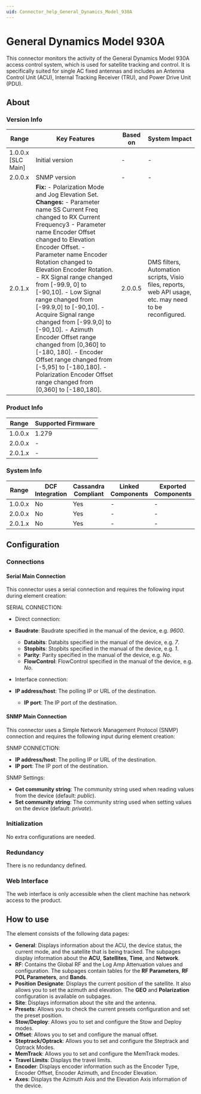 ```yaml
---
uid: Connector_help_General_Dynamics_Model_930A
---
```


# General Dynamics Model 930A

This connector monitors the activity of the General Dynamics Model 930A access control system, which is used for satellite tracking and control. It is specifically suited for single AC fixed antennas and includes an Antenna Control Unit (ACU), Internal Tracking Receiver (TRU), and Power Drive Unit (PDU).

## About

### Version Info

| **Range**            | **Key Features**                                                                                                                                                                                                                                                                                                                                                                                                                                                                                                                                                                                                                                                                         | **Based on** | **System Impact**                                                                                       |
|----------------------|------------------------------------------------------------------------------------------------------------------------------------------------------------------------------------------------------------------------------------------------------------------------------------------------------------------------------------------------------------------------------------------------------------------------------------------------------------------------------------------------------------------------------------------------------------------------------------------------------------------------------------------------------------------------------------------|--------------|---------------------------------------------------------------------------------------------------------|
| 1.0.0.x \[SLC Main\] | Initial version                                                                                                                                                                                                                                                                                                                                                                                                                                                                                                                                                                                                                                                                          | \-           | \-                                                                                                      |
| 2.0.0.x              | SNMP version                                                                                                                                                                                                                                                                                                                                                                                                                                                                                                                                                                                                                                                                             | \-           | \-                                                                                                      |
| 2.0.1.x              | **Fix:** - Polarization Mode and Jog Elevation Set. **Changes:** - Parameter name SS Current Freq changed to RX Current Frequency3 - Parameter name Encoder Offset changed to Elevation Encoder Offset. - Parameter name Encoder Rotation changed to Elevation Encoder Rotation. - RX Signal range changed from \[-99.9, 0\] to \[-90,10\]. - Low Signal range changed from \[-99.9,0\] to \[-90,10\]. - Acquire Signal range changed from \[-99.9,0\] to \[-90,10\]. - Azimuth Encoder Offset range changed from \[0,360\] to \[-180, 180\]. - Encoder Offset range changed from \[-5,95\] to \[-180,180\]. - Polarization Encoder Offset range changed from \[0,360\] to \[-180,180\]. | 2.0.0.5      | DMS filters, Automation scripts, Visio files, reports, web API usage, etc. may need to be reconfigured. |

### Product Info

| **Range** | **Supported Firmware** |
|-----------|------------------------|
| 1.0.0.x   | 1.279                  |
| 2.0.0.x   | \-                     |
| 2.0.1.x   | \-                     |

### System Info

| **Range** | **DCF Integration** | **Cassandra Compliant** | **Linked Components** | **Exported Components** |
|-----------|---------------------|-------------------------|-----------------------|-------------------------|
| 1.0.0.x   | No                  | Yes                     | \-                    | \-                      |
| 2.0.0.x   | No                  | Yes                     | \-                    | \-                      |
| 2.0.1.x   | No                  | Yes                     | \-                    | \-                      |

## Configuration

### Connections

#### Serial Main Connection

This connector uses a serial connection and requires the following input during element creation:

SERIAL CONNECTION:

- Direct connection:

- **Baudrate**: Baudrate specified in the manual of the device, e.g. *9600*.
  - **Databits**: Databits specified in the manual of the device, e.g. *7*.
  - **Stopbits**: Stopbits specified in the manual of the device, e.g. *1*.
  - **Parity**: Parity specified in the manual of the device, e.g. *No*.
  - **FlowControl**: FlowControl specified in the manual of the device, e.g. *No*.

- Interface connection:

- **IP address/host**: The polling IP or URL of the destination.
  - **IP port**: The IP port of the destination.

#### SNMP Main Connection

This connector uses a Simple Network Management Protocol (SNMP) connection and requires the following input during element creation:

SNMP CONNECTION:

- **IP address/host**: The polling IP or URL of the destination.
- **IP port**: The IP port of the destination.

SNMP Settings:

- **Get community string**: The community string used when reading values from the device (default: *public*).
- **Set community string**: The community string used when setting values on the device (default: *private*).

### Initialization

No extra configurations are needed.

### Redundancy

There is no redundancy defined.

### Web Interface

The web interface is only accessible when the client machine has network access to the product.

## How to use

The element consists of the following data pages:

- **General**: Displays information about the ACU, the device status, the current mode, and the satellite that is being tracked. The subpages display information about the **ACU**, **Satellites**, **Time**, and **Network**.
- **RF**: Contains the Global RF and the Log Amp Attenuation values and configuration. The subpages contain tables for the **RF Parameters**, **RF POL Parameters**, and **Bands**.
- **Position** **Designate**: Displays the current position of the satellite. It also allows you to set the azimuth and elevation. The **GEO** and **Polarization** configuration is available on subpages.
- **Site**: Displays information about the site and the antenna.
- **Presets**: Allows you to check the current presets configuration and set the preset position.
- **Stow/Deploy**: Allows you to set and configure the Stow and Deploy modes.
- **Offset**: Allows you to set and configure the manual offset.
- **Steptrack/Optrack**: Allows you to set and configure the Steptrack and Optrack Modes.
- **MemTrack**: Allows you to set and configure the MemTrack modes.
- **Travel Limits**: Displays the travel limits.
- **Encoder**: Displays encoder information such as the Encoder Type, Encoder Offset, Encoder Azimuth, and Encoder Elevation.
- **Axes**: Displays the Azimuth Axis and the Elevation Axis information of the device.
